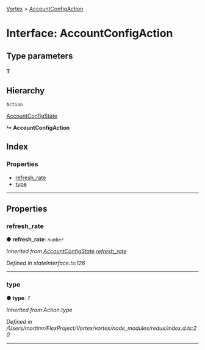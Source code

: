 [Vortex](../README.md) > [AccountConfigAction](../interfaces/accountconfigaction.md)

# Interface: AccountConfigAction

## Type parameters
#### T 
## Hierarchy

 `Action`

 [AccountConfigState](accountconfigstate.md)

**↳ AccountConfigAction**

## Index

### Properties

* [refresh_rate](accountconfigaction.md#refresh_rate)
* [type](accountconfigaction.md#type)

---

## Properties

<a id="refresh_rate"></a>

###  refresh_rate

**● refresh_rate**: *`number`*

*Inherited from [AccountConfigState](accountconfigstate.md).[refresh_rate](accountconfigstate.md#refresh_rate)*

*Defined in stateInterface.ts:126*

___
<a id="type"></a>

###  type

**● type**: *`T`*

*Inherited from Action.type*

*Defined in /Users/mortimr/FlexProject/Vortex/vortex/node_modules/redux/index.d.ts:20*

___

